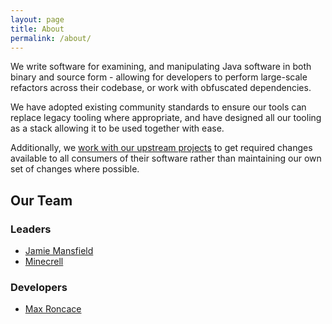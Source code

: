 ```yaml
---
layout: page
title: About
permalink: /about/
---
```


We write software for examining, and manipulating Java software in both binary and source
form - allowing for developers to perform large-scale refactors across their codebase, or
work with obfuscated dependencies.

We have adopted existing community standards to ensure our tools can replace legacy tooling
where appropriate, and have designed all our tooling as a stack allowing it to be used
together with ease.

Additionally, we [work with our upstream projects] to get required changes available
to all consumers of their software rather than maintaining our own set of changes where
possible.

## Our Team

### Leaders

- [Jamie Mansfield](https://github.com/jamierocks)
- [Minecrell](https://github.com/Minecrell)

### Developers

- [Max Roncace](https://github.com/caseif)

[work with our upstream projects]: /about/oss-contrib/
